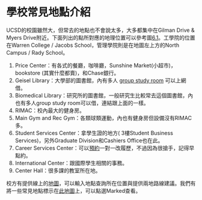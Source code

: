 # 學校常見地點介紹

UCSD的校園雖然大，但常去的地點也不會說太多，大多都集中在Gilman Drive & Myers Drive附近。下面列出的點所對應的地理位置可以參考圖[6.1](./#fig:map)。工學院的位置在Warren College / Jacobs School，管理學院則是在地圖左上方的North Campus / Rady School。

1. Price Center：有各式的餐廳，咖啡廳，Sunshine Market\(小超市\)，bookstore \(其實什麼都賣\)，和Chase銀行。
2. Geisel Library：大學部的圖書館，內有多人 [group study room](http://libraries.ucsd.edu/spaces/reserve/) 可以上網借。
3. Biomedical Library：研究所的圖書館，一般研究生比較常去這個圖書館，內也有多人group study room可以借，連結跟上面的一樣。
4. RIMAC：校內最大的健身房。
5. Main Gym and Rec Gym：各類球類運動，內也有健身房但設備沒有RIMAC多。
6. Student Services Center：拿學生證的地方\( 3樓Student Business Services\)，另外Graduate Division和Cashiers Office也在此。
7. Career Services Center：可以[預約](https://career.ucsd.edu/individual-advising.html)一對一改履歷，不過因為很搶手，記得早點約。
8. International Center：跟國際學生相關的事務。
9. Center Hall：很多課的教室所在地。

校方有提供線上的[地圖](http://act.ucsd.edu/maps/)，可以輸入地點查詢所在位置與提供兩地路線建議。我們有將一些常見地點標示在[此地圖](http://act.ucsd.edu/maps/?lat=32.881&lng=-117.2305&t=roadmap&z=15&p=8101341227612288%2C647%2C1431339068347577%2C525%2C440%2C438%2C436%2C526%2C7001220390468232%2C632%2C514%2C2111241524552318&r=100&v=3)上，可以點選Marked查看。

